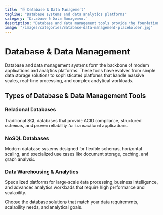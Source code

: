 ```yaml
---
title: "🗄️ Database & Data Management"
tagline: "Database systems and data analytics platforms"
category: "Database & Data Management"
description: "Database and data management tools provide the foundation for storing, organizing, and analyzing information across organizations. From traditional relational databases to modern NoSQL solutions and advanced data warehousing platforms, these tools handle everything from simple data storage to complex analytics workloads. Whether you're building applications, analyzing business intelligence, or processing big data, these platforms provide the scalability, performance, and reliability needed for modern data-driven operations."
image: "/images/categories/database-data-management-placeholder.jpg"
---
```


# Database & Data Management

Database and data management systems form the backbone of modern applications and analytics platforms. These tools have evolved from simple data storage solutions to sophisticated platforms that handle massive scales, real-time processing, and complex analytical workloads.

## Types of Database & Data Management Tools

### Relational Databases
Traditional SQL databases that provide ACID compliance, structured schemas, and proven reliability for transactional applications.

### NoSQL Databases
Modern database systems designed for flexible schemas, horizontal scaling, and specialized use cases like document storage, caching, and graph analysis.

### Data Warehousing & Analytics
Specialized platforms for large-scale data processing, business intelligence, and advanced analytics workloads that require high performance and scalability.

Choose the database solutions that match your data requirements, scalability needs, and analytical goals.
